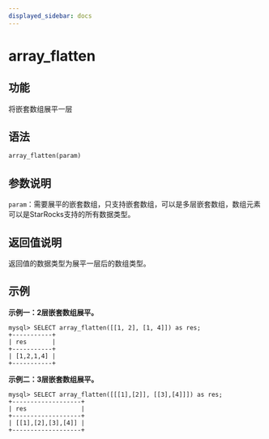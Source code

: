 ```yaml
---
displayed_sidebar: docs
---
```


# array_flatten

## 功能

将嵌套数组展平一层

## 语法

```Haskell
array_flatten(param)
```

## 参数说明

`param`：需要展平的嵌套数组，只支持嵌套数组，可以是多层嵌套数组，数组元素可以是StarRocks支持的所有数据类型。

## 返回值说明

返回值的数据类型为展平一层后的数组类型。

## 示例

**示例一：2层嵌套数组展平。**

```plain text
mysql> SELECT array_flatten([[1, 2], [1, 4]]) as res;
+-----------+
| res       |
+-----------+
| [1,2,1,4] |
+-----------+
```

**示例二：3层嵌套数组展平。**

```plain text
mysql> SELECT array_flatten([[[1],[2]], [[3],[4]]]) as res;
+-------------------+
| res               |
+-------------------+
| [[1],[2],[3],[4]] |
+-------------------+
```